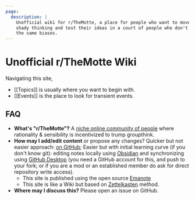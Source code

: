 ```yaml
---
page:
  description: |
    Unofficial wiki for r/TheMotte, a place for people who want to move past
    shady thinking and test their ideas in a court of people who don't all share
    the same biases.
---
```


# Unofficial r/TheMotte Wiki

Navigating this site,

- [[Topics]] is usually where you want to begin with.
- [[Events]] is the place to look for transient events.

## FAQ

- **What's "r/TheMotte"?** A [niche online community of people](https://old.reddit.com/r/TheMotte/) where rationality & sensibility is incentivized to trump groupthink.
- **How may I add/edit content** or propose any changes? Quicker but not easier approach: [on GitHub](https://github.com/Kuratoro/TheMotte.zettel.page); Easier but with initial learning curve (if you don't know git): editing notes locally using [Obsidian](https://obsidian.md/) and synchronizing using [GitHub Desktop](https://desktop.github.com/) (you need a GitHub account for this, and push to your fork; or if you are a mod or an established member do ask for direct repository write access).
    - This site is published using the open source [Emanote](https://note.ema.srid.ca/)
    - This site is like a Wiki but based on [Zettelkasten](https://neuron.zettel.page/zettelkasten) method.
- **Where may I discuss this?** Please open an issue on GitHub.
